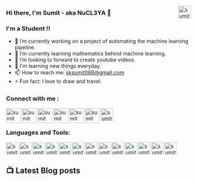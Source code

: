 [<img align="right" alt="sumit" width="34px" src="https://img.icons8.com/bubbles/50/000000/like.png"/>](https://imsumitkumar.github.io/sumit/)
### Hi there, I'm Sumit - aka NuCL3YA 👋

<!-- **IMsumitkumar/IMSumitKumar** is a ✨ _special_ ✨ repository because its `README.md` (this file) appears on your GitHub profile. -->

### I'm a Student  !!

- 🔭 I’m currently working on a project of automating the machine learning pipeline.
- 🌱 I’m currently learning mathematics behind machine learning.
- 🤔 I’m looking to forward to create youtube videos.
- 👯 I'm learning new things everyday.
- 📫 How to reach me: sksumit068@gmail.com
- ⚡ Fun fact: I love to draw and travel.

### Connect with me :

[<img align="left" alt="sumit" width="40px" src="https://img.icons8.com/bubbles/50/000000/instagram-new.png"/>](https://www.instagram.com/data.lead/?hl=en)
[<img align="left" alt="sumit" width="40px" src="https://img.icons8.com/bubbles/50/000000/linkedin.png"/>](www.linkedin.com/in/sumit706)
[<img align="left" alt="sumit" width="40px" src="https://img.icons8.com/bubbles/50/000000/github.png"/>](https://imsumitkumar.github.io/sumit/)
[<img align="left" alt="sumit" width="40px" src="https://img.icons8.com/bubbles/50/000000/youtube-play.png"/>](https://imsumitkumar.github.io/sumit/)
[<img align="left" alt="sumit" width="40px" src="https://img.icons8.com/bubbles/50/000000/medium-new.png"/>](https://medium.com/@sumit07)
[<img align="left" alt="sumit" width="40px" src="https://img.icons8.com/carbon-copy/100/000000/linkedin.png"/>](https://inblog.in/@sksumit068)
[<img align="left" alt="sumit" width="34px" src="https://img.icons8.com/windows/32/000000/kaggle.png"/>](https://www.kaggle.com/sumitdon)


<br />
<br />

### Languages and Tools:

[<img align="left" alt="sumit" width="33px" src="https://img.icons8.com/color/48/000000/c-programming.png"/>](c)
[<img align="left" alt="sumit" width="33px" src="https://img.icons8.com/color/64/000000/python.png"/>](python)
[<img align="left" alt="sumit" width="33px" src="https://img.icons8.com/color/64/000000/html-5.png"/>](html)
[<img align="left" alt="sumit" width="33px" src="https://img.icons8.com/color/48/000000/css3.png"/>](css)
[<img align="left" alt="sumit" width="33px" src="https://img.icons8.com/color/48/000000/javascript.png"/>](js)
[<img align="left" alt="sumit" width="33px" src="https://img.icons8.com/color/48/000000/linux.png"/>](linux)
[<img align="left" alt="sumit" width="33px" src="https://img.icons8.com/color/48/000000/django.png"/>](django)
[<img align="left" alt="sumit" width="33px" src="https://img.icons8.com/color/48/000000/sql.png"/>](sql)
[<img align="left" alt="sumit" width="33px" src="https://img.icons8.com/color/48/000000/mongodb.png"/>](mongodb)
[<img align="left" alt="sumit" width="33px" src="https://img.icons8.com/color/48/000000/heroku.png"/>](heroku)
[<img align="left" alt="sumit" width="33px" src="https://img.icons8.com/color/48/000000/amazon-web-services.png"/>](aws)
[<img align="left" alt="sumit" width="33px" src="https://img.icons8.com/color/48/000000/docker.png"/>](docker)
[<img align="left" alt="sumit" width="33px" src="https://img.icons8.com/fluent/48/000000/github.png"/>](giithub)


<br />
<br />

## 📺 Latest Blog posts
<!-- BLOG-POST-LIST:START -->
<!-- BLOG-POST-LIST:END -->


